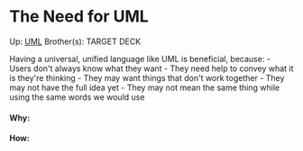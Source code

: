 # The Need for UML

Up: [UML](uml)
Brother(s):
TARGET DECK

Having a universal, unified language like UML is beneficial, because:
	 - Users don't always know what they want
	 - They need help to convey what it is they're thinking
	 - They may want things that don't work together
	 - They may not have the full idea yet
	 - They may not mean the same thing while using the same words we would use





































#### Why:
#### How:









